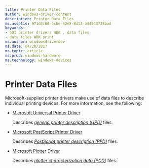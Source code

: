 ```yaml
---
title: Printer Data Files
author: windows-driver-content
description: Printer Data Files
ms.assetid: 971d3c6d-ecbe-42e8-8d13-b44543738bad
keywords:
- GDI printer drivers WDK , data files
- data files WDK print
ms.author: windowsdriverdev
ms.date: 04/20/2017
ms.topic: article
ms.prod: windows-hardware
ms.technology: windows-devices
---
```


# Printer Data Files





Microsoft-supplied printer drivers make use of data files to describe individual printing devices. For more information, see the following:

-   [Microsoft Universal Printer Driver](microsoft-universal-printer-driver.md)

    Describes [*generic printer description (GPD)*](https://msdn.microsoft.com/library/windows/hardware/ff556283#wdkgloss-generic-printer-description--gpd-) files.

-   [Microsoft PostScript Printer Driver](microsoft-postscript-printer-driver.md)

    Describes [*PostScript printer description (PPD)*](https://msdn.microsoft.com/library/windows/hardware/ff556325#wdkgloss-postscript-printer-description--ppd-) files.

-   [Microsoft Plotter Driver](microsoft-plotter-driver.md)

    Describes [*plotter characterization data (PCD)*](https://msdn.microsoft.com/library/windows/hardware/ff556325#wdkgloss-plotter-characterization-data--pcd-) files.

 

 




